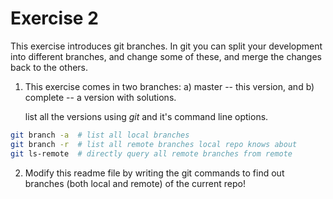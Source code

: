 # Exercise 2

This exercise introduces git branches.  In git you can split your
development into different branches, and change some of these, and
merge the changes back to the others.

1. This exercise comes in two branches: a) master -- this version, and
   b) complete -- a version with solutions.
   
   list all the versions using _git_ and it's command line options.

```bash
git branch -a  # list all local branches
git branch -r  # list all remote branches local repo knows about
git ls-remote  # directly query all remote branches from remote
```

2. Modify this readme file by writing the git commands to find out
   branches (both local and remote) of the current repo!

